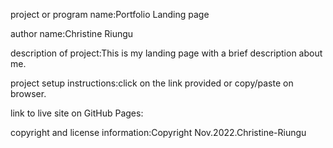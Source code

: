 project or program name:Portfolio Landing page

author name:Christine Riungu

description of project:This is my landing page with a brief description about me.

project setup instructions:click on the link provided or copy/paste on browser.

link to live site on GitHub Pages:

copyright and license information:Copyright Nov.2022.Christine-Riungu
